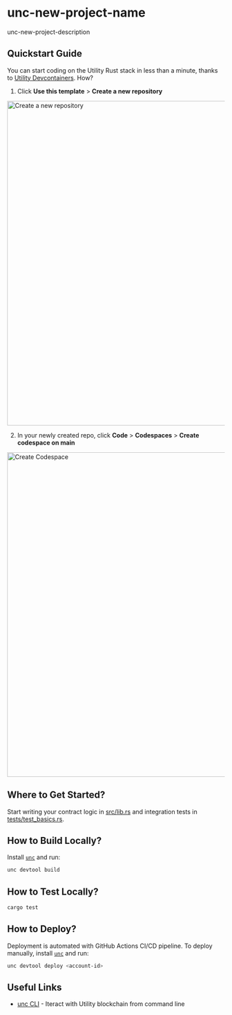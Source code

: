 # unc-new-project-name

unc-new-project-description

## Quickstart Guide

You can start coding on the Utility Rust stack in less than a minute, thanks to [Utility Devcontainers](https://github.com/utnet-org/unc-devcontainers). How?

1. Click **Use this template** > **Create a new repository**

<img width="750" alt="Create a new repository" src="https://github.com/utnet-org/unc-new-project-template/assets/12912633/d59d89f1-8bc4-42f1-8e0d-842521d87768">

2. In your newly created repo, click **Code** > **Codespaces** > **Create codespace on main**

<img width="750" alt="Create Codespace" src="https://github.com/utnet-org/unc-new-project-template/assets/12912633/352566cf-2eca-4d42-8232-6136ea8ec9d3">

## Where to Get Started?

Start writing your contract logic in [src/lib.rs](src/lib.rs) and integration tests in [tests/test_basics.rs](tests/test_basics.rs).

## How to Build Locally?

Install [`unc`](https://github.com/utnet-org/utility-cli-rs) and run:

```bash
unc devtool build
```

## How to Test Locally?

```bash
cargo test
```

## How to Deploy?

Deployment is automated with GitHub Actions CI/CD pipeline.
To deploy manually, install [`unc`](https://github.com/utnet-org/utility-cli-rs) and run:

```bash
unc devtool deploy <account-id>
```

## Useful Links

- [unc CLI](https://unc.cli.rs) - Iteract with Utility blockchain from command line
